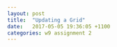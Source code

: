 ```yaml
---
layout: post
title:  "Updating a Grid"
date:   2017-05-05 19:36:05 +1100
categories: w9 assignment 2
---
```


